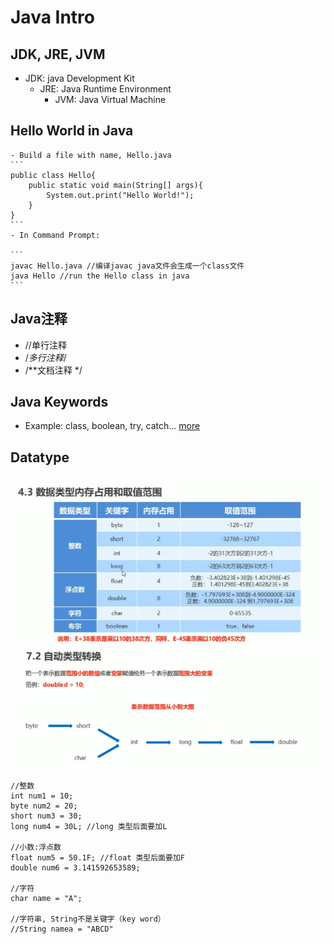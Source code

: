 # Java Intro

## JDK, JRE, JVM
- JDK: java Development Kit
    - JRE: Java Runtime Environment
        - JVM: Java Virtual Machine
## Hello World in Java
    - Build a file with name, Hello.java
    ```
    public class Hello{
        public static void main(String[] args){
            System.out.print("Hello World!");
        }
    }
    ```
    - In Command Prompt:

    ```
    javac Hello.java //编译javac java文件会生成一个class文件
    java Hello //run the Hello class in java
    ```
## Java注释
- //单行注释
- /*多行注释*/
- /**文档注释 */ 

## Java Keywords
- Example: class, boolean, try, catch... [more](https://www.w3schools.com/java/java_ref_keywords.asp)

## Datatype
![03](https://raw.githubusercontent.com/suereey/Full_Java_Path/main/ScreenShot/JavaSE/03_datatypes.png)
![02](https://raw.githubusercontent.com/suereey/Full_Java_Path/main/ScreenShot/JavaSE/02_datatypes.png)

```
//整数
int num1 = 10;
byte num2 = 20;
short num3 = 30;
long num4 = 30L; //long 类型后面要加L

//小数:浮点数
float num5 = 50.1F; //float 类型后面要加F
double num6 = 3.141592653589;

//字符
char name = "A";

//字符串, String不是关键字（key word）
//String namea = "ABCD"

```